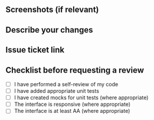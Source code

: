 ## Screenshots (if relevant)

## Describe your changes

## Issue ticket link

## Checklist before requesting a review

-   [ ] I have performed a self-review of my code
-   [ ] I have added appropriate unit tests
-   [ ] I have created mocks for unit tests (where appropriate)
-   [ ] The interface is responsive (where appropriate)
-   [ ] The interface is at least AA (where appropriate)
